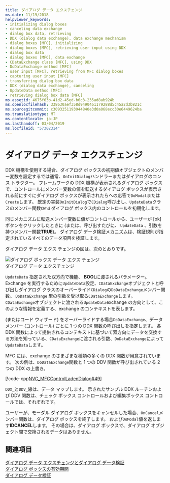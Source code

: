 ```yaml
---
title: ダイアログ データ エクスチェンジ
ms.date: 11/19/2018
helpviewer_keywords:
- initializing dialog boxes
- canceling data exchange
- dialog box data, retrieving
- DDX (dialog data exchange), data exchange mechanism
- dialog boxes [MFC], initializing
- dialog boxes [MFC], retrieving user input using DDX
- dialog box data
- dialog boxes [MFC], data exchange
- CDataExchange class [MFC], using DDX
- DoDataExchange method [MFC]
- user input [MFC], retrieving from MFC dialog boxes
- capturing user input [MFC]
- transferring dialog box data
- DDX (dialog data exchange), canceling
- UpdateData method [MFC]
- retrieving dialog box data [MFC]
ms.assetid: 4675f63b-41d2-45ed-b6c3-235ad8ab924b
ms.openlocfilehash: 338630aef358d9490461179288d5c45a2d3b821c
ms.sourcegitcommit: c3093251193944840e3d0a068ecc30e6449624ba
ms.translationtype: MT
ms.contentlocale: ja-JP
ms.lasthandoff: 03/04/2019
ms.locfileid: "57302314"
---
```

# <a name="dialog-data-exchange"></a>ダイアログ データ エクスチェンジ

DDX 機構を使用する場合、ダイアログ ボックスの初期値オブジェクトのメンバー変数を設定するでは通常、`OnInitDialog`ハンドラーまたはダイアログのコンス トラクター。 フレームワークの DDX 機構が表示されるダイアログ ボックスで、コントロールにメンバー変数の値を転送するダイアログ ボックスが表示される前にすぐにダイアログ ボックスが表示されたらへの応答で`DoModal`または`Create`します。 既定の実装`OnInitDialog`で`CDialog`呼び出し、`UpdateData`クラスのメンバー関数`CWnd` ダイアログ ボックス内のコントロールを初期化します。

同じメカニズムに転送メンバー変数に値がコントロールから、ユーザーが [ok] ボタンをクリックしたときに (または、呼び出すたびに、 `UpdateData` 、引数を持つメンバー関数**TRUE**)。 ダイアログ データ検証メカニズムは、検証規則が指定されているすべてのデータ項目を検証します。

ダイアログ データ エクス チェンジの図は、次のとおりです。

![ダイアログ ボックス データ エクス チェンジ](../mfc/media/vc379d1.gif " ダイアログ ボックス データ エクス チェンジ") <br/>
ダイアログ データ エクスチェンジ

`UpdateData` 指定された双方向で機能、 **BOOL**に渡されるパラメーター。 Exchange を実行するために`UpdateData`設定、`CDataExchange`オブジェクトと呼び出しダイアログ クラスのオーバーライド`CDialog`の`DoDataExchange`メンバー関数。 `DoDataExchange` 型の引数を受け取る`CDataExchange`します。 `CDataExchange`オブジェクトに渡される`UpdateData`exchange の方向として、このような情報を定義する、exchange のコンテキストを表します。

(またはコード ウィザード) をオーバーライドする場合`DoDataExchange`、データ メンバー (コントロール) ごとに 1 つの DDX 関数の呼び出しを指定します。 各 DDX 関数によって提供されるコンテキストに基づいて双方向にデータを交換する方法を知っている、`CDataExchange`に渡される引数、`DoDataExchange`によって`UpdateData`します。

MFC には、exchange のさまざまな種類の多くの DDX 関数が用意されています。 次の例は、`DoDataExchange`関数と 1 つの DDV 関数が呼び出されている 2 つの DDX の上書き。

[!code-cpp[NVC_MFCControlLadenDialog#49](../mfc/codesnippet/cpp/dialog-data-exchange_1.cpp)]

`DDX_`と`DDV_`線は、データ マップします。 示されたサンプル DDX ルーチンおよび DDV 関数は、チェック ボックス コントロールおよび編集ボックス コントロールでは、それぞれです。

ユーザーが、モーダル ダイアログ ボックスをキャンセルした場合、`OnCancel`メンバー関数は、ダイアログ ボックスを終了します。 および`DoModal`値を返します**IDCANCEL**します。 その場合は、ダイアログ ボックスで、ダイアログ オブジェクト間で交換されるデータはありません。

## <a name="see-also"></a>関連項目

[ダイアログ データ エクスチェンジとダイアログ データ検証](../mfc/dialog-data-exchange-and-validation.md)<br/>
[ダイアログ ボックスの有効期間](../mfc/life-cycle-of-a-dialog-box.md)<br/>
[ダイアログ データ検証](../mfc/dialog-data-validation.md)
